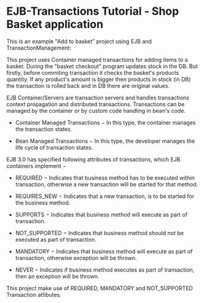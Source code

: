 # EJB-Transactions Tutorial - Shop Basket application
This is an example "Add to basket" project using EJB and TransactionManagement:

This project uses Container managed transactions for adding items to a basket. During the "basket checkout" program updates stock in the DB. But firstly, before commiting transaction it checks the basket's products quantity. If any product's amount is bigger then products in stock (in DB) the transaction is rolled back and in DB there are original values. 

EJB Container/Servers are transaction servers and handles transactions context propagation and distributed transactions. Transactions can be managed by the container or by custom code handling in bean's code.

* Container Managed Transactions − In this type, the container manages the transaction states.

* Bean Managed Transactions − In this type, the developer manages the life cycle of transaction states.

EJB 3.0 has specified following attributes of transactions, which EJB containers implement −

* REQUIRED − Indicates that business method has to be executed within transaction, otherwise a new transaction will be started for that method.

* REQUIRES_NEW − Indicates that a new transaction, is to be started for the business method.

* SUPPORTS − Indicates that business method will execute as part of transaction.

* NOT_SUPPORTED − Indicates that business method should not be executed as part of transaction.

* MANDATORY − Indicates that business method will execute as part of transaction, otherwise exception will be thrown.

* NEVER − Indicates if business method executes as part of transaction, then an exception will be thrown.

This project make use of REQUIRED, MANDATORY and NOT_SUPPORTED Transaction attibutes.
